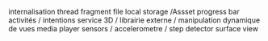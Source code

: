 internalisation
thread
fragment
file local storage /Assset
progress bar
activités / intentions
service
3D / librairie externe / manipulation dynamique de vues
media player
sensors / accelerometre / step detector
surface view
